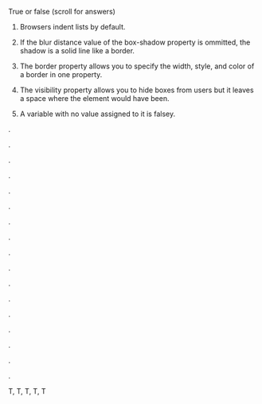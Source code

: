 True or false (scroll for answers)

1. Browsers indent lists by default.

2. If the blur distance value of the box-shadow property is ommitted,
the shadow is a solid line like a border.

3. The border property allows you to specify the width, style, and
color of a border in one property.

4. The visibility property allows you to hide boxes from users but it 
leaves a space where the element would have been.

5. A variable with no value assigned to it is falsey.

.

.

.

.

.

.

.

.

.

.

.

.

.

.

.

.

.

T, T, T, T, T